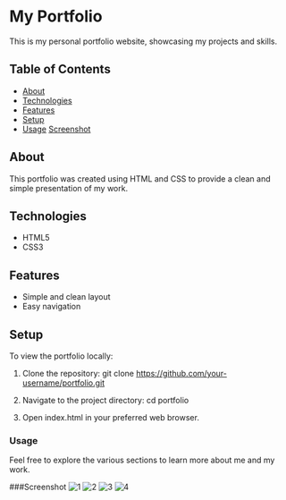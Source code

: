 # My Portfolio

This is my personal portfolio website, showcasing my projects and skills.

## Table of Contents

- [About](#about)
- [Technologies](#technologies)
- [Features](#features)
- [Setup](#setup)
- [Usage](#usage)
  [Screenshot](#screenshot)

## About

This portfolio was created using HTML and CSS to provide a clean and simple presentation of my work.

## Technologies

- HTML5
- CSS3

## Features

- Simple and clean layout
- Easy navigation

## Setup

To view the portfolio locally:

1. Clone the repository:
   git clone https://github.com/your-username/portfolio.git

2. Navigate to the project directory:
  cd portfolio

3. Open index.html in your preferred web browser.

### Usage
Feel free to explore the various sections to learn more about me and my work.

###Screenshot
![1](https://github.com/pranitha-prani/portfolio/assets/77040875/e607be19-671e-44f3-bbbf-d55766503e13)
![2](https://github.com/pranitha-prani/portfolio/assets/77040875/89a0e6b9-6b38-45a1-a8b4-68b6a3c76a01)
![3](https://github.com/pranitha-prani/portfolio/assets/77040875/f01e62b4-691b-44e9-b8bc-f51b8c82bd1a)
![4](https://github.com/pranitha-prani/portfolio/assets/77040875/b17b67ad-a39e-4c1a-9269-093971cd6a7f)



